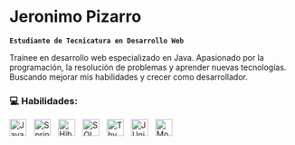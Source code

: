 # Jeronimo Pizarro

**`Estudiante de Tecnicatura en Desarrollo Web`**

Trainee en desarrollo web especializado en Java. Apasionado por la programación, la resolución de problemas y aprender nuevas tecnologías. Buscando mejorar mis habilidades y crecer como desarrollador.

### 💻 Habilidades:

<img align="left" alt="Java" width="30px" style="padding-right:10px;" src="https://cdn.jsdelivr.net/gh/devicons/devicon/icons/java/java-original.svg"/>
<img align="left" alt="Spring Boot" width="30px" style="padding-right:10px;" src="https://cdn.jsdelivr.net/gh/devicons/devicon/icons/spring/spring-original.svg"/>
<img align="left" alt="Hibernate" width="30px" style="padding-right:10px;" src="https://cdn.jsdelivr.net/gh/devicons/devicon/icons/hibernate/hibernate-original.svg"/>
<img align="left" alt="SQL" width="30px" style="padding-right:10px;" src="https://cdn.jsdelivr.net/gh/devicons/devicon/icons/mysql/mysql-original.svg"/>
<img align="left" alt="Thymeleaf" width="30px" style="padding-right:10px;" src="https://cdn.jsdelivr.net/gh/devicons/devicon/icons/thymeleaf/thymeleaf-original.svg"/>
<img align="left" alt="JUnit" width="30px" style="padding-right:10px;" src="https://cdn.jsdelivr.net/gh/devicons/devicon/icons/junit/junit-plain.svg"/>
<img align="left" alt="Mockito" width="30px" style="padding-right:10px;" src="https://cdn.jsdelivr.net/gh/devicons/devicon/icons/mockito/mockito-original.svg"/>
<br />


#
